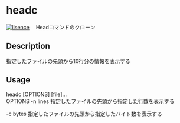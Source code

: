 # headc
[![lisence](https://img.shields.io/badge/License-MIT-green)](https://github.com/i2486174/headc/blob/main/LICENSE)
　Headコマンドのクローン

## Description
指定したファイルの先頭から10行分の情報を表示する

## Usage
headc [OPTIONS] [file]...<br />
OPTIONS
-n lines      指定したファイルの先頭から指定した行数を表示する<br />

-c bytes      指定したファイルの先頭から指定したバイト数を表示する
